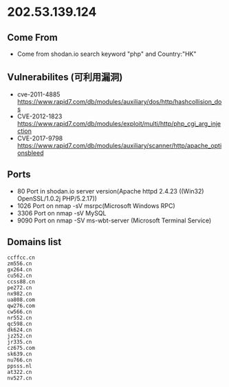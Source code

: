 # 202.53.139.124
## Come From 
- Come from shodan.io search keyword "php" and Country:"HK"

## Vulnerabilites (可利用漏洞)
- cve-2011-4885	https://www.rapid7.com/db/modules/auxiliary/dos/http/hashcollision_dos
- CVE-2012-1823	https://www.rapid7.com/db/modules/exploit/multi/http/php_cgi_arg_injection
- CVE-2017-9798	https://www.rapid7.com/db/modules/auxiliary/scanner/http/apache_optionsbleed

## Ports
- 80 Port in shodan.io server version(Apache httpd 2.4.23 ((Win32) OpenSSL/1.0.2j PHP/5.2.17))
- 1026 Port on nmap -sV msrpc(Microsoft Windows RPC)
- 3306 Port on nmap -sV MySQL
- 9090 Port on nmap -SV ms-wbt-server (Microsoft Terminal Service)

## Domains list
```
ccffcc.cn
zm556.cn
gx264.cn
cu562.cn
ccss88.cn
pe272.cn
nx982.cn
ua808.com
qw276.com
cw566.cn
nr552.cn
qc598.cn
dk624.cn
jz252.cn
jr335.cn
cz675.com
sk639.cn
nu766.cn
ppsss.nl
at322.cn
nv527.cn
```
